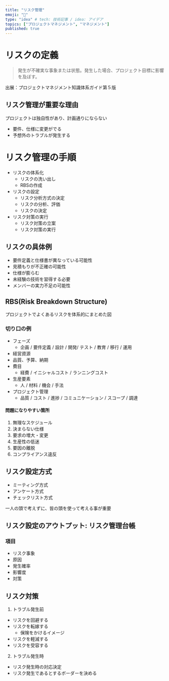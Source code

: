 ```yaml
---
title: "リスク管理"
emoji: "🕌"
type: "idea" # tech: 技術記事 / idea: アイデア
topics: ["プロジェクトマネジメント", "マネジメント"]
published: true
---
```


# リスクの定義

>発生が不確実な事象または状態。発生した場合、プロジェクト目標に影響を及ぼす。

出展：プロジェクトマネジメント知識体系ガイド第５版

## リスク管理が重要な理由
プロジェクトは独自性があり、計画通りにならない
- 要件、仕様に変更がでる
- 予想外のトラブルが発生する

# リスク管理の手順
- リスクの体系化
  - リスクの洗い出し
  - RBSの作成
- リスクの設定
  - リスク分析方式の決定
  - リスクの分析、評価
  - リスクの決定
- リスク対策の実行
  - リスク対策の立案
  - リスク対策の実行

## リスクの具体例
- 要件定義と仕様書が異なっている可能性
- 見積もりが不正確の可能性
- 仕様が膨らむ
- 未経験の技術を習得する必要
- メンバーの実力不足の可能性

## RBS(Risk Breakdown Structure)
プロジェクトでよくあるリスクを体系的にまとめた図

### 切り口の例
- フェーズ
  - 企画 / 要件定義 / 設計 / 開発/ テスト / 教育 / 移行 / 運用　
- 経営資源
- 品質、予算、納期
- 費目
    - 経費 / イニシャルコスト / ランニングコスト
- 生産要素
    - 人 / 材料 / 機会 / 手法
- プロジェクト管理
    - 品質 / コスト / 進捗 / コミュニケーション / スコープ / 調達

#### 問題になりやすい箇所
1. 無理なスケジュール
2. 決まらない仕様
3. 要求の増大・変更
4. 生産性の低迷
5. 要因の離脱
6. コンプライアンス違反

## リスク設定方式
- ミーティング方式
- アンケート方式
- チェックリスト方式

一人の頭で考えずに、皆の頭を使って考える事が重要

## リスク設定のアウトプット: リスク管理台帳
### 項目
- リスク事象
- 原因
- 発生確率
- 影響度
- 対策

## リスク対策
1. トラブル発生前
- リスクを回避する
- リスクを転嫁する
    - 保険をかけるイメージ
- リスクを軽減する
- リスクを受容する
2. トラブル発生時
- リスク発生時の対応決定
- リスク発生であるとするボーダーを決める

